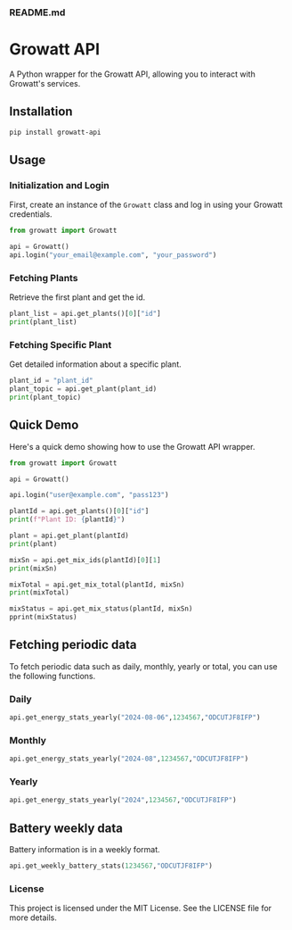 ### README.md

# Growatt API

A Python wrapper for the Growatt API, allowing you to interact with Growatt's services.

## Installation

```bash
pip install growatt-api
```

## Usage

### Initialization and Login

First, create an instance of the `Growatt` class and log in using your Growatt credentials.

```python
from growatt import Growatt

api = Growatt()
api.login("your_email@example.com", "your_password")
```

### Fetching Plants

Retrieve the first plant and get the id.

```python
plant_list = api.get_plants()[0]["id"]
print(plant_list)
```

### Fetching Specific Plant

Get detailed information about a specific plant.

```python
plant_id = "plant_id"
plant_topic = api.get_plant(plant_id)
print(plant_topic)
```

## Quick Demo

Here's a quick demo showing how to use the Growatt API wrapper.

```python
from growatt import Growatt

api = Growatt()

api.login("user@example.com", "pass123")

plantId = api.get_plants()[0]["id"]
print(f"Plant ID: {plantId}")

plant = api.get_plant(plantId)
print(plant)

mixSn = api.get_mix_ids(plantId)[0][1]
print(mixSn)

mixTotal = api.get_mix_total(plantId, mixSn)
print(mixTotal)

mixStatus = api.get_mix_status(plantId, mixSn)
pprint(mixStatus)
```

## Fetching periodic data

To fetch periodic data such as daily, monthly, yearly or total, you can use the following functions.

### Daily
```python
api.get_energy_stats_yearly("2024-08-06",1234567,"ODCUTJF8IFP")
```
### Monthly
```python
api.get_energy_stats_yearly("2024-08",1234567,"ODCUTJF8IFP")
```
### Yearly
```python
api.get_energy_stats_yearly("2024",1234567,"ODCUTJF8IFP")
```

## Battery weekly data
Battery information is in a weekly format.

```python
api.get_weekly_battery_stats(1234567,"ODCUTJF8IFP")
```

### License

This project is licensed under the MIT License. See the LICENSE file for more details.